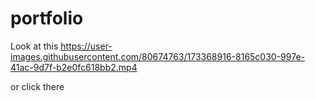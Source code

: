 # portfolio

Look at this https://user-images.githubusercontent.com/80674763/173368916-8165c030-997e-41ac-9d7f-b2e0fc618bb2.mp4

or click there
